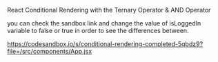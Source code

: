  React Conditional Rendering with the Ternary Operator & AND Operator

 you can check the sandbox link and change the value of isLoggedIn variable to false or true in order to see the differences between.

 https://codesandbox.io/s/conditional-rendering-completed-5qbdz9?file=/src/components/App.jsx